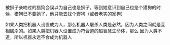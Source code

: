 被狮子亲吻过的猎狗会误以为自己也是狮子。等到她意识到自己也是个猎狗的时候，猎狗已不要她了，他只能去找个野狗（或者老实的家狗）

如果人类把机器人设置成为人，那么机器人屠杀人类是必然，因为人类之间就是互相屠杀的。如果人类把机器人设置成为符合道的超智慧生命体，那么 因为人类不道，所以机器永远不会成为机器人